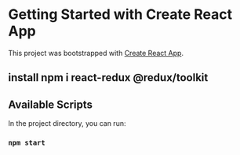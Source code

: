 # Getting Started with Create React App

This project was bootstrapped with [Create React App](https://github.com/facebook/create-react-app).





## install npm i react-redux @redux/toolkit

## Available Scripts
In the project directory, you can run:

### `npm start`